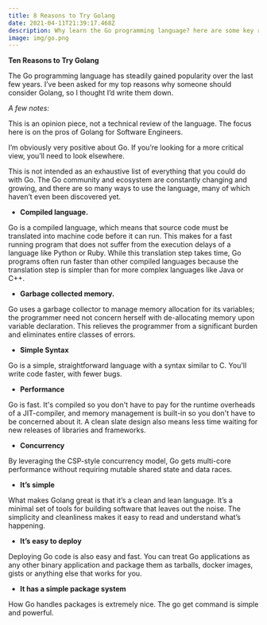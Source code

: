 ```yaml
---
title: 8 Reasons to Try Golang
date: 2021-04-11T21:39:17.468Z
description: Why learn the Go programming language? here are some key reasons.
image: img/go.png
---
```

**Ten Reasons to Try Golang**

The Go programming language has steadily gained popularity over the last few years. I’ve been asked for my top reasons why someone should consider Golang, so I thought I’d write them down.

*A few notes:*

This is an opinion piece, not a technical review of the language. The focus here is on the pros of Golang for Software Engineers.

I’m obviously very positive about Go. If you’re looking for a more critical view, you’ll need to look elsewhere.

This is not intended as an exhaustive list of everything that you could do with Go. The Go community and ecosystem are constantly changing and growing, and there are so many ways to use the language, many of which haven’t even been discovered yet.

* **Compiled language.**  

Go is a compiled language, which means that source code must be translated into machine code before it can run. This makes for a fast running program that does not suffer from the execution delays of a language like Python or Ruby. While this translation step takes time, Go programs often run faster than other compiled languages because the translation step is simpler than for more complex languages like Java or C++.

* **Garbage collected memory.**

Go uses a garbage collector to manage memory allocation for its variables; the programmer need not concern herself with de-allocating memory upon variable declaration. This relieves the programmer from a significant burden and eliminates entire classes of errors.

* **Simple Syntax**

Go is a simple, straightforward language with a syntax similar to C. You'll write code faster, with fewer bugs.

* **Performance**

Go is fast. It's compiled so you don't have to pay for the runtime overheads of a JIT-compiler, and memory management is built-in so you don't have to be concerned about it. A clean slate design also means less time waiting for new releases of libraries and frameworks.

* **Concurrency**

By leveraging the CSP-style concurrency model, Go gets multi-core performance without requiring mutable shared state and data races.

* **It’s simple**

What makes Golang great is that it’s a clean and lean language. It’s a minimal set of tools for building software that leaves out the noise. The simplicity and cleanliness makes it easy to read and understand what’s happening.

* **It’s easy to deploy**

Deploying Go code is also easy and fast. You can treat Go applications as any other binary application and package them as tarballs, docker images, gists or anything else that works for you.

* **It has a simple package system**

How Go handles packages is extremely nice. The go get command is simple and powerful.
